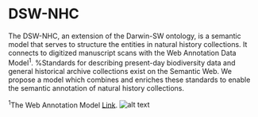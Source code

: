# DSW-NHC

The DSW-NHC, an extension of the Darwin-SW ontology, is a semantic model that serves to structure the entities in natural history collections. It connects to digitized manuscript scans with the Web Annotation Data Model<sup>1</sup>.
%Standards for describing present-day biodiversity data and general historical archive collections exist on the Semantic Web. We propose a model which combines and enriches these standards to enable the semantic annotation of natural history collections. 

<sup>1</sup>The Web Annotation Model [Link](https://www.w3.org/TR/annotation-model/).
![alt text](https://github.com/lisestork/DSW-NHC/blob/master/example_occurrence3.png)








